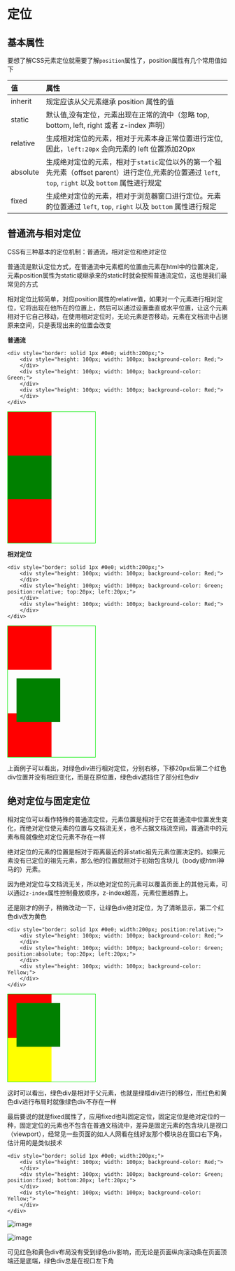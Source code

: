 # 定位

## 基本属性

要想了解CSS元素定位就需要了解`position`属性了，position属性有几个常用值如下

值			|	属性
:---		|	:---
inherit		|	规定应该从父元素继承 position 属性的值
static		|	默认值,没有定位，元素出现在正常的流中（忽略 top, bottom, left, right 或者 z-index 声明）
relative	|	生成相对定位的元素，相对于元素本身正常位置进行定位,因此，`left:20px` 会向元素的 left 位置添加20px
absolute	|	生成绝对定位的元素，相对于`static`定位以外的第一个祖先元素（offset parent）进行定位,元素的位置通过 `left`, `top`, `right` 以及 `bottom` 属性进行规定
fixed		|	生成绝对定位的元素，相对于浏览器窗口进行定位。元素的位置通过 `left`, `top`, `right` 以及 `bottom` 属性进行规定

##  普通流与相对定位

CSS有三种基本的定位机制：普通流，相对定位和绝对定位

普通流是默认定位方式，在普通流中元素框的位置由元素在html中的位置决定，元素position属性为static或继承来的static时就会按照普通流定位，这也是我们最常见的方式

相对定位比较简单，对应position属性的relative值，如果对一个元素进行相对定位，它将出现在他所在的位置上，然后可以通过设置垂直或水平位置，让这个元素相对于它自己移动，在使用相对定位时，无论元素是否移动，元素在文档流中占据原来空间，只是表现出来的位置会改变

**普通流**

	<div style="border: solid 1px #0e0; width:200px;">
	    <div style="height: 100px; width: 100px; background-color: Red;">
	    </div>
	    <div style="height: 100px; width: 100px; background-color: Green;">
	    </div>
	    <div style="height: 100px; width: 100px; background-color: Red;">
	    </div>
	</div>

<div style="border: solid 1px #0e0; width:200px;">
    <div style="height: 100px; width: 100px; background-color: Red;">
    </div>
    <div style="height: 100px; width: 100px; background-color: Green;">
    </div>
    <div style="height: 100px; width: 100px; background-color: Red;">
    </div>
</div>

**相对定位**

	<div style="border: solid 1px #0e0; width:200px;">
	    <div style="height: 100px; width: 100px; background-color: Red;">
	    </div>
	    <div style="height: 100px; width: 100px; background-color: Green; position:relative; top:20px; left:20px;">
	    </div>
	    <div style="height: 100px; width: 100px; background-color: Red;">
	    </div>
	</div>

<div style="border: solid 1px #0e0; width:200px;">
    <div style="height: 100px; width: 100px; background-color: Red;">
    </div>
    <div style="height: 100px; width: 100px; background-color: Green; position:relative; top:20px; left:20px;">
    </div>
    <div style="height: 100px; width: 100px; background-color: Red;">
    </div>
</div>

上面例子可以看出，对绿色div进行相对定位，分别右移，下移20px后第二个红色div位置并没有相应变化，而是在原位置，绿色div遮挡住了部分红色div

## 绝对定位与固定定位

相对定位可以看作特殊的普通流定位，元素位置是相对于它在普通流中位置发生变化，而绝对定位使元素的位置与文档流无关，也不占据文档流空间，普通流中的元素布局就像绝对定位元素不存在一样

绝对定位的元素的位置是相对于距离最近的非static祖先元素位置决定的。如果元素没有已定位的祖先元素，那么他的位置就相对于初始包含块儿（body或html神马的）元素。

因为绝对定位与文档流无关，所以绝对定位的元素可以覆盖页面上的其他元素，可以通过`z-index`属性控制叠放顺序，z-index越高，元素位置越靠上。

还是刚才的例子，稍微改动一下，让绿色div绝对定位，为了清晰显示，第二个红色div改为黄色

	<div style="border: solid 1px #0e0; width:200px; position:relative;">
	    <div style="height: 100px; width: 100px; background-color: Red;">
	    </div>
	    <div style="height: 100px; width: 100px; background-color: Green; position:absolute; top:20px; left:20px;">
	    </div>
	    <div style="height: 100px; width: 100px; background-color: Yellow;">
	    </div>
	</div>

<div style="border: solid 1px #0e0; width:200px; position:relative;">
    <div style="height: 100px; width: 100px; background-color: Red;">
    </div>
    <div style="height: 100px; width: 100px; background-color: Green; position:absolute; top:20px; left:20px;">
    </div>
    <div style="height: 100px; width: 100px; background-color: Yellow;">
    </div>
</div>

这时可以看出，绿色div是相对于父元素，也就是绿框div进行的移位，而红色和黄色div进行布局时就像绿色div不存在一样

最后要说的就是fixed属性了，应用fixed也叫固定定位，固定定位是绝对定位的一种，固定定位的元素也不包含在普通文档流中，差异是固定元素的包含块儿是视口（viewport），经常见一些页面的如人人网看在线好友那个模块总在窗口右下角，估计用的是类似技术

	<div style="border: solid 1px #0e0; width:200px;">
	    <div style="height: 100px; width: 100px; background-color: Red;">
	    </div>
	    <div style="height: 100px; width: 100px; background-color: Green; position:fixed; bottom:20px; left:20px;">
	    </div>
	    <div style="height: 100px; width: 100px; background-color: Yellow;">
	    </div>
	</div>

![image](http://lsly1989.qiniudn.com/201210131402313535.png)

![image](http://lsly1989.qiniudn.com/201210131402351710.png)

可见红色和黄色div布局没有受到绿色div影响，而无论是页面纵向滚动条在页面顶端还是底端，绿色div总是在视口左下角
